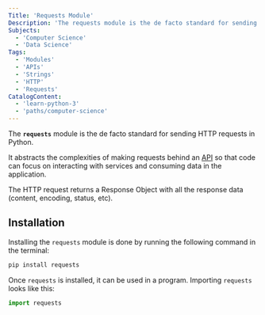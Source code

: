 ```yaml
---
Title: 'Requests Module'
Description: 'The requests module is the de facto standard for sending HTTP requests in Python.'
Subjects:
  - 'Computer Science'
  - 'Data Science'
Tags:
  - 'Modules'
  - 'APIs'
  - 'Strings'
  - 'HTTP'
  - 'Requests'
CatalogContent:
  - 'learn-python-3'
  - 'paths/computer-science'
---
```


The **`requests`** module is the de facto standard for sending HTTP requests in Python.

It abstracts the complexities of making requests behind an [API](https://www.codecademy.com/resources/docs/general/api) so that code can focus on interacting with services and consuming data in the application.

The HTTP request returns a Response Object with all the response data (content, encoding, status, etc).

## Installation

Installing the `requests` module is done by running the following command in the terminal:

```bash
pip install requests
```

Once `requests` is installed, it can be used in a program. Importing `requests` looks like this:

```py
import requests
```
